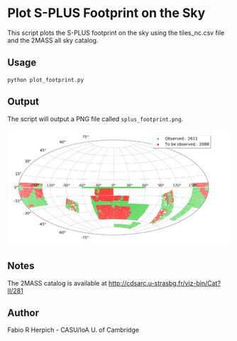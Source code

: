 # Plot S-PLUS Footprint on the Sky

This script plots the S-PLUS footprint on the sky using the tiles_nc.csv file and the 2MASS all sky catalog.

## Usage

```
python plot_footprint.py
```

## Output

The script will output a PNG file called `splus_footprint.png`.

![Example Output Plot](splus_footprint.png)

## Notes

The 2MASS catalog is available at http://cdsarc.u-strasbg.fr/viz-bin/Cat?II/281

## Author

Fabio R Herpich - CASU/IoA U. of Cambridge
